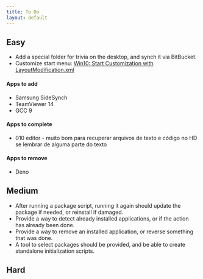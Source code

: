 ```yaml
---
title: To Do
layout: default
---
```


## Easy

- Add a special folder for trivia on the desktop, and synch it via BitBucket.
- Customize start menu: [Win10: Start Customization with LayoutModification.xml](https://winpeguy.wordpress.com/2015/10/30/win10-start-customization-with-layoutmodification-xml)

#### Apps to add
- Samsung SideSynch
- TeamViewer 14
- GCC 9

#### Apps to complete
- 010 editor - muito bom para recuperar arquivos de texto e código no HD se lembrar de alguma parte do texto

#### Apps to remove
- Deno

## Medium

- After running a package script, running it again should update the package if needed, or reinstall if damaged.
- Provide a way to detect already installed applications, or if the action has already been done.
- Provide a way to remove an installed application, or reverse something that was done.
- A tool to select packages should be provided, and be able to create standalone initialization scripts.

## Hard
